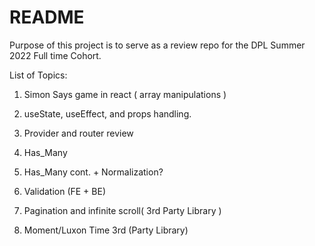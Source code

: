 # README

Purpose of this project is to serve as a review repo for the DPL Summer 2022 Full time Cohort.

List of Topics:

1. Simon Says game in react ( array manipulations )

2. useState, useEffect, and props handling.

3. Provider and router review

4. Has_Many

5. Has_Many cont. + Normalization?

6. Validation (FE + BE)

7. Pagination and infinite scroll( 3rd Party Library ) 

8. Moment/Luxon Time 3rd (Party Library)